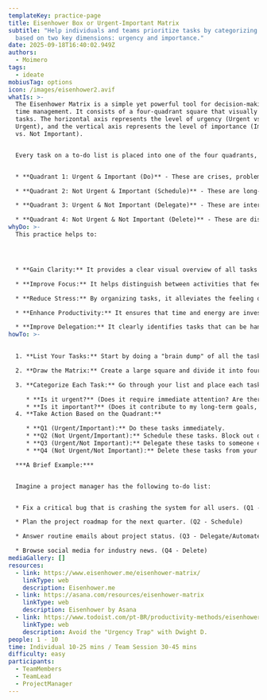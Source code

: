 ```yaml
---
templateKey: practice-page
title: Eisenhower Box or Urgent-Important Matrix
subtitle: "Help individuals and teams prioritize tasks by categorizing them
  based on two key dimensions: urgency and importance."
date: 2025-09-18T16:40:02.949Z
authors:
  - Moimero
tags:
  - ideate
mobiusTag: options
icon: /images/eisenhower2.avif
whatIs: >-
  The Eisenhower Matrix is a simple yet powerful tool for decision-making and
  time management. It consists of a four-quadrant square that visually organizes
  tasks. The horizontal axis represents the level of urgency (Urgent vs. Not
  Urgent), and the vertical axis represents the level of importance (Important
  vs. Not Important).


  Every task on a to-do list is placed into one of the four quadrants, each of which dictates a specific course of action:


  * **Quadrant 1: Urgent & Important (Do)** - These are crises, problems, or deadline-driven projects that require immediate attention.

  * **Quadrant 2: Not Urgent & Important (Schedule)** - These are long-term goals, strategic planning, relationship building, and professional development. This is the quadrant for proactive and high-impact work.

  * **Quadrant 3: Urgent & Not Important (Delegate)** - These are interruptions, some meetings, and tasks that require attention but do not contribute significantly to your goals. The aim is to delegate these tasks if possible.

  * **Quadrant 4: Not Urgent & Not Important (Delete)** - These are distractions, trivial tasks, and time-wasting activities that should be eliminated.
whyDo: >-
  This practice helps to:




  * **Gain Clarity:** It provides a clear visual overview of all tasks and their priority level.

  * **Improve Focus:** It helps distinguish between activities that feel productive (busy work) and those that actually are productive.

  * **Reduce Stress:** By organizing tasks, it alleviates the feeling of being overwhelmed and provides a clear plan of action.

  * **Enhance Productivity:** It ensures that time and energy are invested in tasks that align with long-term objectives (Quadrant 2) rather than constantly reacting to crises (Quadrant 1).

  * **Improve Delegation:** It clearly identifies tasks that can be handed off to others, freeing up time for more critical responsibilities.
howTo: >-
  

  1. **List Your Tasks:** Start by doing a "brain dump" of all the tasks you need to complete, both professional and personal. Don't worry about ordering them at this stage.

  2. **Draw the Matrix:** Create a large square and divide it into four equal quadrants. Label the columns "Urgent" and "Not Urgent," and the rows "Important" and "Not Important."

  3. **Categorize Each Task:** Go through your list and place each task into one of the four quadrants. To do this, ask yourself two questions for each task:

     * **Is it urgent?** (Does it require immediate attention? Are there immediate consequences for not doing it?)
     * **Is it important?** (Does it contribute to my long-term goals, values, or major projects?)
  4. **Take Action Based on the Quadrant:**

     * **Q1 (Urgent/Important):** Do these tasks immediately.
     * **Q2 (Not Urgent/Important):** Schedule these tasks. Block out dedicated time in your calendar to work on them.
     * **Q3 (Urgent/Not Important):** Delegate these tasks to someone else. If you can't delegate, try to automate or minimize the time spent on them.
     * **Q4 (Not Urgent/Not Important):** Delete these tasks from your list. Learn to say "no" to these activities.

  ***A Brief Example:***


  Imagine a project manager has the following to-do list:


  * Fix a critical bug that is crashing the system for all users. (Q1 - Do)

  * Plan the project roadmap for the next quarter. (Q2 - Schedule)

  * Answer routine emails about project status. (Q3 - Delegate/Automate)

  * Browse social media for industry news. (Q4 - Delete)
mediaGallery: []
resources:
  - link: https://www.eisenhower.me/eisenhower-matrix/
    linkType: web
    description: Eisenhower.me
  - link: https://asana.com/resources/eisenhower-matrix
    linkType: web
    description: Eisenhower by Asana
  - link: https://www.todoist.com/pt-BR/productivity-methods/eisenhower-matrix
    linkType: web
    description: Avoid the "Urgency Trap" with Dwight D.
people: 1 - 10
time: Individual 10-25 mins / Team Session 30-45 mins
difficulty: easy
participants:
  - TeamMembers
  - TeamLead
  - ProjectManager
---
```

